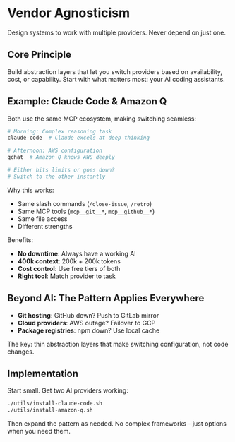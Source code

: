 # Vendor Agnosticism

Design systems to work with multiple providers. Never depend on just one.

## Core Principle

Build abstraction layers that let you switch providers based on availability, cost, or capability. Start with what matters most: your AI coding assistants.

## Example: Claude Code & Amazon Q

Both use the same MCP ecosystem, making switching seamless:

```bash
# Morning: Complex reasoning task
claude-code  # Claude excels at deep thinking

# Afternoon: AWS configuration  
qchat  # Amazon Q knows AWS deeply

# Either hits limits or goes down?
# Switch to the other instantly
```

Why this works:
- Same slash commands (`/close-issue`, `/retro`)
- Same MCP tools (`mcp__git__*`, `mcp__github__*`)
- Same file access
- Different strengths

Benefits:
- **No downtime**: Always have a working AI
- **400k context**: 200k + 200k tokens
- **Cost control**: Use free tiers of both
- **Right tool**: Match provider to task

## Beyond AI: The Pattern Applies Everywhere

- **Git hosting**: GitHub down? Push to GitLab mirror
- **Cloud providers**: AWS outage? Failover to GCP
- **Package registries**: npm down? Use local cache

The key: thin abstraction layers that make switching configuration, not code changes.

## Implementation

Start small. Get two AI providers working:
```bash
./utils/install-claude-code.sh
./utils/install-amazon-q.sh
```

Then expand the pattern as needed. No complex frameworks - just options when you need them.